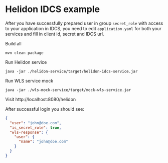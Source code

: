 # Helidon IDCS example

After you have successfully prepared user in group `secret_role` with 
access to your application in IDCS, you need to edit `application.yaml`
for both your services and fill in client id, secret and IDCS url.

Build all
```shell
mvn clean package
```

Run Helidon service
```shell
java -jar ./helidon-service/target/helidon-idcs-service.jar
```

Run WLS service mock
```shell
java -jar ./wls-mock-service/target/mock-wls-service.jar
```

Visit http://localhost:8080/helidon

After successful login you should see:
```json
{
  "user": "john@doe.com",
  "is_secret_role": true,
  "wls-response": {
    "user": {
      "name": "john@doe.com"
    }
  }
}
```